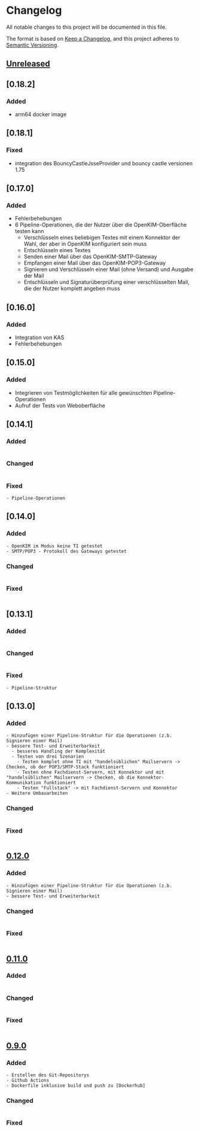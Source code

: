 # Changelog

All notable changes to this project will be documented in this file.

The format is based on [Keep a Changelog](https://keepachangelog.com/en/1.0.0/),
and this project adheres to [Semantic Versioning](https://semver.org/spec/v2.0.0.html).

## [Unreleased]

## [0.18.2]

### Added
- arm64 docker image

[0.12.0]: https://github.com/sberg-net/openkim/releases/tag/OpenKIM-0.18.2

## [0.18.1]

### Fixed

- integration des BouncyCastleJsseProvider und bouncy castle versionen 1.75


## [0.17.0]

### Added

- Fehlerbehebungen
- 6 Pipeline-Operationen, die der Nutzer über die OpenKIM-Oberfläche testen kann
  - Verschlüsseln eines beliebigen Textes mit einem Konnektor der Wahl, 
    der aber in OpenKIM konfiguriert sein muss
  - Entschlüsseln eines Textes
  - Senden einer Mail über das OpenKIM-SMTP-Gateway
  - Empfangen einer Mail über das OpenKIM-POP3-Gateway
  - Signieren und Verschlüsseln einer Mail (ohne Versand) und Ausgabe der Mail
  - Entschlüsseln und Signaturüberprüfung einer verschlüsselten Mail, die der Nutzer komplett angeben muss

## [0.16.0]

### Added

- Integration von KAS
- Fehlerbehebungen

## [0.15.0]

### Added

- Integrieren von Testmöglichkeiten für alle gewünschten Pipeline-Operationen
- Aufruf der Tests von Weboberfläche

## [0.14.1]

### Added
```
```

### Changed
```
```

### Fixed
```
- Pipeline-Operationen
```

## [0.14.0]

### Added
```
- OpenKIM im Modus keine TI getestet
- SMTP/POP3 - Protokoll des Gateways getestet
```

### Changed
```
```

### Fixed
```
```

## [0.13.1]

### Added
```
```

### Changed
```
```

### Fixed
```
- Pipeline-Struktur
```

## [0.13.0]

### Added
```
- Hinzufügen einer Pipeline-Struktur für die Operationen (z.b. Signieren einer Mail)
- bessere Test- und Erweiterbarkeit
  - besseres Handling der Komplexität
  - Testen von drei Szenarien
    - Testen komplet ohne TI mit "handelsüblichen" Mailservern -> Checken, ob der POP3/SMTP-Stack funktioniert
    - Testen ohne Fachdienst-Servern, mit Konnektor und mit "handelsüblichen" Mailservern -> Checken, ob die Konnektor-Kommunikation funktioniert
    - Testen "Fullstack" -> mit Fachdienst-Servern und Konnektor 
- Weitere Umbauarbeiten
```

### Changed
```
```

### Fixed
```
```

## [0.12.0]

### Added
```
- Hinzufügen einer Pipeline-Struktur für die Operationen (z.b. Signieren einer Mail)
- bessere Test- und Erweiterbarkeit
```

### Changed
```
```

### Fixed
```
```

## [0.11.0]

### Added
```
```

### Changed
```
```

### Fixed
```
```

## [0.9.0]

### Added
```
- Erstellen des Git-Repositorys
- Github Actions
- Dockerfile inklusive build und push zu [Dockerhub]
```

### Changed
```
```

### Fixed
```
```

[unreleased]: https://github.com/sberg-net/openkim/compare/0.12.0...HEAD
[0.12.0]: https://github.com/sberg-net/openkim/releases/tag/OpenKIM-0.12.0
[0.11.0]: https://github.com/sberg-net/openkim/releases/tag/OpenKIM-0.11.0
[0.10.0-dev1]: https://github.com/sberg-net/openkim/releases/tag/OpenKIM-0.10.0-dev1
[0.9.1]: https://github.com/sberg-net/openkim/releases/tag/OpenKIM-0.9.1
[0.9.0]: https://github.com/sberg-net/openkim/releases/tag/OpenKIM-0.9.0
[dockerhub]: https://hub.docker.com/repository/docker/sbergit/openkim
